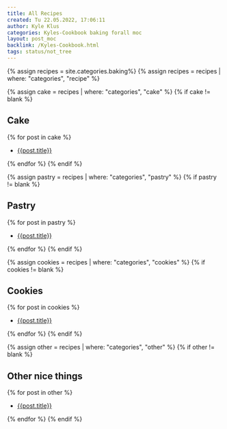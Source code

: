 ```yaml
---
title: All Recipes
created: Tu 22.05.2022, 17:06:11
author: Kyle Klus
categories: Kyles-Cookbook baking forall moc
layout: post_moc
backlink: /Kyles-Cookbook.html
tags: status/not_tree
---
```

{% assign recipes = site.categories.baking%}
{% assign recipes = recipes | where: "categories", "recipe" %}

{% assign cake = recipes | where: "categories", "cake" %}
{% if cake != blank %}

## Cake

{% for post in cake %}

- [{{post.title}}]({{post.url}})

{% endfor %}
{% endif %}

{% assign pastry = recipes | where: "categories", "pastry" %}
{% if pastry != blank %}

## Pastry

{% for post in pastry %}

- [{{post.title}}]({{post.url}})

{% endfor %}
{% endif %}

{% assign cookies = recipes | where: "categories", "cookies" %}
{% if cookies != blank %}

## Cookies

{% for post in cookies %}

- [{{post.title}}]({{post.url}})

{% endfor %}
{% endif %}

{% assign other = recipes | where: "categories", "other" %}
{% if other != blank %}

## Other nice things

{% for post in other %}

- [{{post.title}}]({{post.url}})

{% endfor %}
{% endif %}
